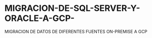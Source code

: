 # MIGRACION-DE-SQL-SERVER-Y-ORACLE-A-GCP-
MIGRACION DE DATOS DE DIFERENTES FUENTES ON-PREMISE A GCP
